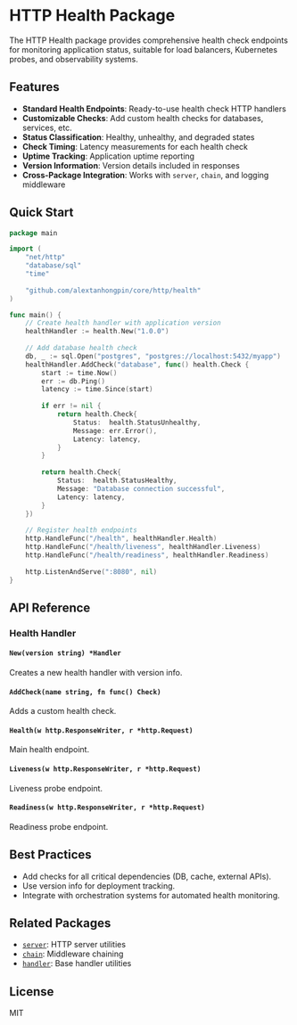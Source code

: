# HTTP Health Package

The HTTP Health package provides comprehensive health check endpoints for monitoring application status, suitable for load balancers, Kubernetes probes, and observability systems.

## Features

- **Standard Health Endpoints**: Ready-to-use health check HTTP handlers
- **Customizable Checks**: Add custom health checks for databases, services, etc.
- **Status Classification**: Healthy, unhealthy, and degraded states
- **Check Timing**: Latency measurements for each health check
- **Uptime Tracking**: Application uptime reporting
- **Version Information**: Version details included in responses
- **Cross-Package Integration**: Works with `server`, `chain`, and logging middleware

## Quick Start

```go
package main

import (
    "net/http"
    "database/sql"
    "time"
    
    "github.com/alextanhongpin/core/http/health"
)

func main() {
    // Create health handler with application version
    healthHandler := health.New("1.0.0")
    
    // Add database health check
    db, _ := sql.Open("postgres", "postgres://localhost:5432/myapp")
    healthHandler.AddCheck("database", func() health.Check {
        start := time.Now()
        err := db.Ping()
        latency := time.Since(start)
        
        if err != nil {
            return health.Check{
                Status:  health.StatusUnhealthy,
                Message: err.Error(),
                Latency: latency,
            }
        }
        
        return health.Check{
            Status:  health.StatusHealthy,
            Message: "Database connection successful",
            Latency: latency,
        }
    })
    
    // Register health endpoints
    http.HandleFunc("/health", healthHandler.Health)
    http.HandleFunc("/health/liveness", healthHandler.Liveness)
    http.HandleFunc("/health/readiness", healthHandler.Readiness)
    
    http.ListenAndServe(":8080", nil)
}
```

## API Reference

### Health Handler

#### `New(version string) *Handler`

Creates a new health handler with version info.

#### `AddCheck(name string, fn func() Check)`

Adds a custom health check.

#### `Health(w http.ResponseWriter, r *http.Request)`

Main health endpoint.

#### `Liveness(w http.ResponseWriter, r *http.Request)`

Liveness probe endpoint.

#### `Readiness(w http.ResponseWriter, r *http.Request)`

Readiness probe endpoint.

## Best Practices

- Add checks for all critical dependencies (DB, cache, external APIs).
- Use version info for deployment tracking.
- Integrate with orchestration systems for automated health monitoring.

## Related Packages

- [`server`](../server/README.md): HTTP server utilities
- [`chain`](../chain/README.md): Middleware chaining
- [`handler`](../handler/README.md): Base handler utilities

## License

MIT

